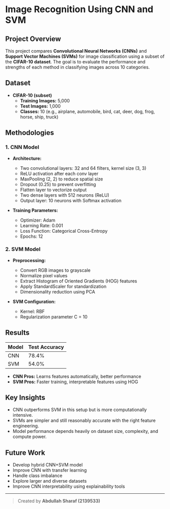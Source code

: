 # Image Recognition Using CNN and SVM

## Project Overview

This project compares **Convolutional Neural Networks (CNNs)** and **Support Vector Machines (SVMs)** for image classification using a subset of the **CIFAR-10 dataset**. The goal is to evaluate the performance and strengths of each method in classifying images across 10 categories.

## Dataset

- **CIFAR-10 (subset)**
  - **Training Images:** 5,000
  - **Test Images:** 1,000
  - **Classes:** 10 (e.g., airplane, automobile, bird, cat, deer, dog, frog, horse, ship, truck)

## Methodologies

### 1. CNN Model

- **Architecture:**
  - Two convolutional layers: 32 and 64 filters, kernel size (3, 3)
  - ReLU activation after each conv layer
  - MaxPooling (2, 2) to reduce spatial size
  - Dropout (0.25) to prevent overfitting
  - Flatten layer to vectorize output
  - Two dense layers with 512 neurons (ReLU)
  - Output layer: 10 neurons with Softmax activation

- **Training Parameters:**
  - Optimizer: Adam
  - Learning Rate: 0.001
  - Loss Function: Categorical Cross-Entropy
  - Epochs: 12

### 2. SVM Model

- **Preprocessing:**
  - Convert RGB images to grayscale
  - Normalize pixel values
  - Extract Histogram of Oriented Gradients (HOG) features
  - Apply StandardScaler for standardization
  - Dimensionality reduction using PCA

- **SVM Configuration:**
  - Kernel: RBF
  - Regularization parameter C = 10

## Results

| Model | Test Accuracy |
|-------|---------------|
| CNN   | 78.4%         |
| SVM   | 54.0%         |

- **CNN Pros:** Learns features automatically, better performance
- **SVM Pros:** Faster training, interpretable features using HOG

## Key Insights

- CNN outperforms SVM in this setup but is more computationally intensive.
- SVMs are simpler and still reasonably accurate with the right feature engineering.
- Model performance depends heavily on dataset size, complexity, and compute power.

## Future Work

- Develop hybrid CNN+SVM model
- Improve CNN with transfer learning
- Handle class imbalance
- Explore larger and diverse datasets
- Improve CNN interpretability using explainability tools


---

> Created by **Abdullah Sharaf (2139533)**
